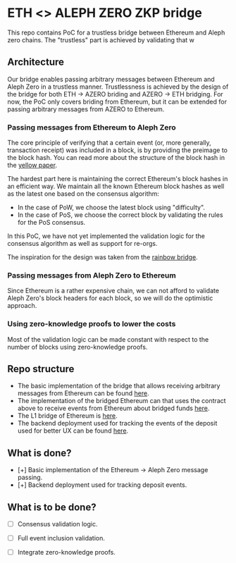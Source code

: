 # ETH <> ALEPH ZERO ZKP bridge

This repo contains PoC for a trustless bridge between Ethereum and Aleph zero chains. The "trustless" part is achieved by validating that w

## Architecture

Our bridge enables passing arbitrary messages between Ethereum and Aleph Zero in a trustless manner. Trustlessness is achieved by the design of the bridge for both ETH -> AZERO briding and AZERO -> ETH bridging. For now, the PoC only covers briding from Ethereum, but it can be extended for passing arbitrary messages from AZERO to Ethereum. 

### Passing messages from Ethereum to Aleph Zero 

The core principle of verifying that a certain event (or, more generally, transaction receipt) was included in a block, is by providing the preimage to the block hash. You can read more about the structure of the block hash in the [yellow paper](https://ethereum.github.io/yellowpaper/paper.pdf).

The hardest part here is maintaining the correct Ethereum's block hashes in an efficient way. We maintain all the known Ethereum block hashes as well as the latest one based on the consensus algorithm:

- In the case of PoW, we choose the latest block using "difficulty".
- In the case of PoS, we choose the correct block by validating the rules for the PoS consensus.

In this PoC, we have not yet implemented the validation logic for the consensus algorithm as well as support for re-orgs.

The inspiration for the design was taken from the [rainbow bridge](https://github.com/aurora-is-near/rainbow-bridge).

### Passing messages from Aleph Zero to Ethereum 

Since Ethereum is a rather expensive chain, we can not afford to validate Aleph Zero's block headers for each block, so we will do the optimistic approach.

### Using zero-knowledge proofs to lower the costs

Most of the validation logic can be made constant with respect to the number of blocks using zero-knowledge proofs.

## Repo structure

- The basic implementation of the bridge that allows receiving arbitrary messages from Ethereum can be found [here](./contracts/aleph/eth-bridge).
- The implementation of the bridged Ethereum can that uses the contract above to receive events from Ethereum about bridged funds [here](./contracts/aleph/aleph-weth/).
- The L1 bridge of Ethereum is [here](./contracts/eth/AlephConnector).
- The backend deployment used for tracking the events of the deposit used for better UX can be found [here](./backend).

## What is done?

- [+] Basic implementation of the Ethereum -> Aleph Zero message passing.
- [+] Backend deployment used for tracking deposit events.

## What is to be done?

- [ ] Consensus validation logic.
- [ ] Full event inclusion validation.
- [ ] Integrate zero-knowledge proofs. 

